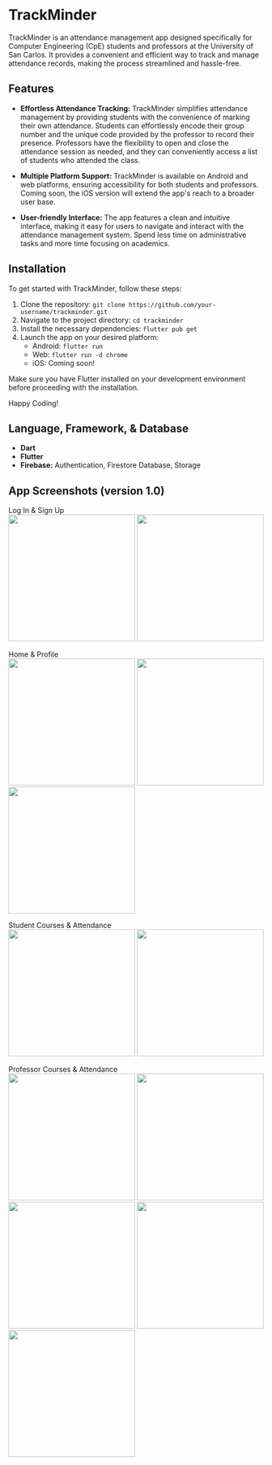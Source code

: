 # TrackMinder

TrackMinder is an attendance management app designed specifically for Computer Engineering (CpE) students and professors at the University of San Carlos. It provides a convenient and efficient way to track and manage attendance records, making the process streamlined and hassle-free.

## Features

- **Effortless Attendance Tracking:** TrackMinder simplifies attendance management by providing students with the convenience of marking their own attendance. Students can effortlessly encode their group number and the unique code provided by the professor to record their presence. Professors have the flexibility to open and close the attendance session as needed, and they can conveniently access a list of students who attended the class.

- **Multiple Platform Support:** TrackMinder is available on Android and web platforms, ensuring accessibility for both students and professors. Coming soon, the iOS version will extend the app's reach to a broader user base.

- **User-friendly Interface:** The app features a clean and intuitive interface, making it easy for users to navigate and interact with the attendance management system. Spend less time on administrative tasks and more time focusing on academics.

## Installation

To get started with TrackMinder, follow these steps:

1. Clone the repository: `git clone https://github.com/your-username/trackminder.git`
2. Navigate to the project directory: `cd trackminder`
3. Install the necessary dependencies: `flutter pub get`
4. Launch the app on your desired platform:
   - Android: `flutter run`
   - Web: `flutter run -d chrome`
   - iOS: Coming soon!

Make sure you have Flutter installed on your development environment before proceeding with the installation.

Happy Coding!

## Language, Framework, & Database

- **Dart**
- **Flutter**
- **Firebase:** Authentication, Firestore Database, Storage

## App Screenshots (version 1.0)

Log In & Sign Up</br>
<img src="assets/images/screenshots/ss1.png" width="250"> <img src="assets/images/screenshots/ss2.png" width="250">

Home & Profile</br>
<img src="assets/images/screenshots/ss3.png" width="250"> <img src="assets/images/screenshots/ss4.png" width="250"> <img src="assets/images/screenshots/ss5.png" width="250">

Student Courses & Attendance</br>
<img src="assets/images/screenshots/ss10.png" width="250"> <img src="assets/images/screenshots/ss11.png" width="250">

Professor Courses & Attendance</br>
<img src="assets/images/screenshots/ss6.png" width="250"> <img src="assets/images/screenshots/ss7.png" width="250"> <img src="assets/images/screenshots/ss8.png" width="250"> <img src="assets/images/screenshots/ss9.png" width="250"> <img src="assets/images/screenshots/ss10.png" width="250">
